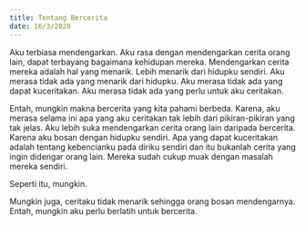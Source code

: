 ```yaml
---
title: Tentang Bercerita
date: 16/3/2020
---
```

Aku terbiasa mendengarkan. Aku rasa dengan mendengarkan cerita orang lain, dapat terbayang bagaimana kehidupan mereka. Mendengarkan cerita mereka adalah hal yang menarik. Lebih menarik dari hidupku sendiri. Aku merasa tidak ada yang menarik dari hidupku. Aku merasa tidak ada yang dapat kuceritakan. Aku merasa tidak ada yang perlu untuk aku ceritakan. 

Entah, mungkin makna bercerita yang kita pahami berbeda. Karena, aku merasa selama ini apa yang aku ceritakan tak lebih dari pikiran-pikiran yang tak jelas. Aku lebih suka mendengarkan cerita orang lain daripada bercerita. Karena aku bosan dengan hidupku sendiri. Apa yang dapat kuceritakan adalah tentang kebencianku pada diriku sendiri dan itu bukanlah cerita yang ingin didengar orang lain. Mereka sudah cukup muak dengan masalah mereka sendiri.

Seperti itu, mungkin.

Mungkin juga, ceritaku tidak menarik sehingga orang bosan mendengarnya. Entah, mungkin aku perlu berlatih untuk bercerita.
